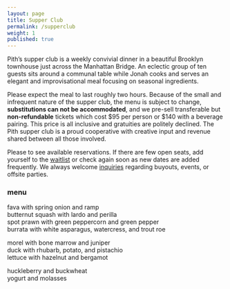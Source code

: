```yaml
---
layout: page
title: Supper Club
permalink: /supperclub
weight: 1
published: true
---
```

<script src='https://js.tito.io/v1' async></script>
<script>TitoDevelopmentMode = true</script>
Pith’s supper club is a weekly convivial dinner in a beautiful Brooklyn townhouse just across the Manhattan Bridge. An eclectic group of ten guests sits around a communal table while Jonah cooks and serves an elegant and improvisational meal focusing on seasonal ingredients.  

Please expect the meal to last roughly two hours. Because of the small and infrequent nature of the supper club, the menu is subject to change, **substitutions can not be accommodated**, and we pre-sell transferable but **non-refundable** tickets which cost $95 per person or $140 with a beverage pairing. This price is all inclusive and gratuities are politely declined. The Pith supper club is a proud cooperative with creative input and revenue shared between all those involved.  

Please <tito-button event="pith/supper-club"></tito-button> to see available reservations. If there are few open seats, add yourself to the [waitlist](http://eepurl.com/bZ8dIf) or check again soon as new dates are added frequently. We always welcome [inquiries](mailto:inquiries@pith.space) regarding buyouts, events, or offsite parties.  

### menu
fava with spring onion and ramp  
butternut squash with lardo and perilla   
spot prawn with green peppercorn and green pepper  
burrata with white asparagus, watercress, and trout roe  

morel with bone marrow and juniper  
duck with rhubarb, potato, and pistachio  
lettuce with hazelnut and bergamot  

huckleberry and buckwheat  
yogurt and molasses  
